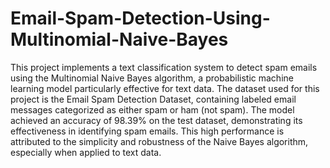 # Email-Spam-Detection-Using-Multinomial-Naive-Bayes
This project implements a text classification system to detect spam emails using the Multinomial Naive Bayes algorithm, a probabilistic machine learning model particularly effective for text data. The dataset used for this project is the Email Spam Detection Dataset, containing labeled email messages categorized as either spam or ham (not spam).
The model achieved an accuracy of 98.39% on the test dataset, demonstrating its effectiveness in identifying spam emails. This high performance is attributed to the simplicity and robustness of the Naive Bayes algorithm, especially when applied to text data.
